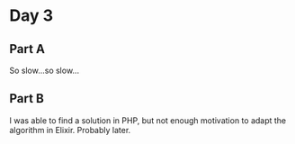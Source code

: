 # Day 3

## Part A
So slow...so slow...

## Part B
I was able to find a solution in PHP, but not enough motivation to adapt
the algorithm in Elixir.
Probably later.

